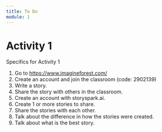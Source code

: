 ```yaml
---
title: To Do
module: 1
---
```


# Activity 1

<!-- rebuild video -->


<!-- make the kahoot a challenge -->
Specifics for Activity 1

1. Go to https://www.imagineforest.com/
2. Create an account and join the classroom (code: 2902139)
3. Write a story.
4. Share the story with others in the classroom.
5. Create an account with storyspark.ai.
6. Create 1 or more stories to share.
7. Share the stories with each other.
8. Talk about the difference in how the stories were created.
9. Talk about what is the best story.